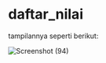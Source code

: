 # daftar_nilai

tampilannya seperti berikut:

![Screenshot (94)](https://user-images.githubusercontent.com/97659986/162675449-01c2e845-035d-418c-84cc-42a9699ee8c9.png)
